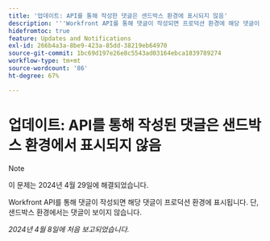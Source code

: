 ```yaml
---
title: '업데이트: API를 통해 작성한 댓글은 샌드박스 환경에 표시되지 않음'
description: '''Workfront API를 통해 댓글이 작성되면 프로덕션 환경에 해당 댓글이 표시됩니다. 단, 샌드박스 환경에서는 댓글이 보이지 않습니다.         ”'
hidefromtoc: true
feature: Updates and Notifications
exl-id: 266b4a3a-8be9-423a-85dd-38219eb64970
source-git-commit: 1bc69d197e26e8c5543ad03164ebca1839789274
workflow-type: tm+mt
source-wordcount: '86'
ht-degree: 67%

---
```


# 업데이트: API를 통해 작성된 댓글은 샌드박스 환경에서 표시되지 않음

>[!NOTE]
>
>이 문제는 2024년 4월 29일에 해결되었습니다.

Workfront API를 통해 댓글이 작성되면 해당 댓글이 프로덕션 환경에 표시됩니다. 단, 샌드박스 환경에서는 댓글이 보이지 않습니다.

_2024년 4월 8일에 처음 보고되었습니다._
